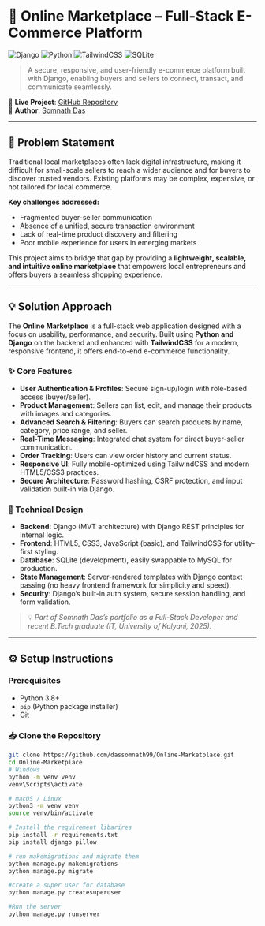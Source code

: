 # 🛒 Online Marketplace – Full-Stack E-Commerce Platform

![Django](https://img.shields.io/badge/Django-092E20?style=for-the-badge&logo=django&logoColor=green)
![Python](https://img.shields.io/badge/Python-3776AB?style=for-the-badge&logo=python&logoColor=white)
![TailwindCSS](https://img.shields.io/badge/Tailwind_CSS-38B2AC?style=for-the-badge&logo=tailwind-css&logoColor=white)
![SQLite](https://img.shields.io/badge/SQLite-07405E?style=for-the-badge&logo=sqlite&logoColor=white)

> A secure, responsive, and user-friendly e-commerce platform built with Django, enabling buyers and sellers to connect, transact, and communicate seamlessly.

🔗 **Live Project**: [GitHub Repository](https://github.com/dassomnath99/Online-Marketplace)  
👤 **Author**: [Somnath Das](https://github.com/dassomnath99)

---

## 📌 Problem Statement

Traditional local marketplaces often lack digital infrastructure, making it difficult for small-scale sellers to reach a wider audience and for buyers to discover trusted vendors. Existing platforms may be complex, expensive, or not tailored for local commerce.

**Key challenges addressed:**
- Fragmented buyer-seller communication
- Absence of a unified, secure transaction environment
- Lack of real-time product discovery and filtering
- Poor mobile experience for users in emerging markets

This project aims to bridge that gap by providing a **lightweight, scalable, and intuitive online marketplace** that empowers local entrepreneurs and offers buyers a seamless shopping experience.

---

## 💡 Solution Approach

The **Online Marketplace** is a full-stack web application designed with a focus on usability, performance, and security. Built using **Python and Django** on the backend and enhanced with **TailwindCSS** for a modern, responsive frontend, it offers end-to-end e-commerce functionality.

### ✨ Core Features

- **User Authentication & Profiles**: Secure sign-up/login with role-based access (buyer/seller).
- **Product Management**: Sellers can list, edit, and manage their products with images and categories.
- **Advanced Search & Filtering**: Buyers can search products by name, category, price range, and seller.
- **Real-Time Messaging**: Integrated chat system for direct buyer-seller communication.
- **Order Tracking**: Users can view order history and current status.
- **Responsive UI**: Fully mobile-optimized using TailwindCSS and modern HTML5/CSS3 practices.
- **Secure Architecture**: Password hashing, CSRF protection, and input validation built-in via Django.

### 🧠 Technical Design

- **Backend**: Django (MVT architecture) with Django REST principles for internal logic.
- **Frontend**: HTML5, CSS3, JavaScript (basic), and TailwindCSS for utility-first styling.
- **Database**: SQLite (development), easily swappable to MySQL for production.
- **State Management**: Server-rendered templates with Django context passing (no heavy frontend framework for simplicity and speed).
- **Security**: Django’s built-in auth system, secure session handling, and form validation.

> 💡 *Part of Somnath Das’s portfolio as a Full-Stack Developer and recent B.Tech graduate (IT, University of Kalyani, 2025).*

---

## ⚙️ Setup Instructions

### Prerequisites

- Python 3.8+
- `pip` (Python package installer)
- Git

### 📥 Clone the Repository

```bash
git clone https://github.com/dassomnath99/Online-Marketplace.git
cd Online-Marketplace
# Windows
python -m venv venv
venv\Scripts\activate

# macOS / Linux
python3 -m venv venv
source venv/bin/activate

# Install the requirement libarires
pip install -r requirements.txt
pip install django pillow

# run makemigrations and migrate them
python manage.py makemigrations
python manage.py migrate

#create a super user for database
python manage.py createsuperuser

#Run the server
python manage.py runserver
